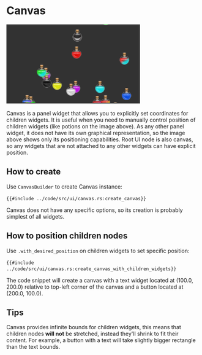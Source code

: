 # Canvas

![canvas](canvas.png)

Canvas is a panel widget that allows you to explicitly set coordinates for children widgets. It is useful when you 
need to manually control position of children widgets (like potions on the image above). As any other panel widget, it
does not have its own graphical representation, so the image above shows only its positioning capabilities. Root UI node
is also canvas, so any widgets that are not attached to any other widgets can have explicit position.

## How to create

Use `CanvasBuilder` to create Canvas instance:

```rust,no_run
{{#include ../code/src/ui/canvas.rs:create_canvas}}
```

Canvas does not have any specific options, so its creation is probably simplest of all widgets.

## How to position children nodes

Use `.with_desired_position` on children widgets to set specific position:

```rust,no_run
{{#include ../code/src/ui/canvas.rs:create_canvas_with_children_widgets}}
```

The code snippet will create a canvas with a text widget located at (100.0, 200.0) relative to top-left corner of the
canvas and a button located at (200.0, 100.0).

## Tips

Canvas provides infinite bounds for children widgets, this means that children nodes **will not** be stretched, instead
they'll shrink to fit their content. For example, a button with a text will take slightly bigger rectangle than the 
text bounds.
